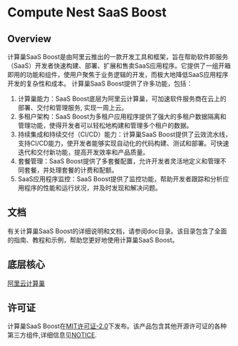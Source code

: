# Compute Nest SaaS Boost
## Overview
计算巢SaaS Boost是由阿里云推出的一款开发工具和框架，旨在帮助软件即服务（SaaS）开发者快速构建、部署、扩展和售卖SaaS应用程序。它提供了一组开箱即用的功能和组件，使用户聚焦于业务逻辑的开发，而极大地降低SaaS应用程序开发的复杂性和成本。
计算巢SaaS Boost提供了许多功能，包括：
1. 计算巢能力：SaaS Boost底层为阿里云计算巢，可加速软件服务商在云上的部署、交付和管理服务, 实现一周上云。
2. 多租户架构：SaaS Boost为多租户应用程序提供了强大的多租户数据隔离和管理功能，使得开发者可以轻松地构建和管理多个租户的数据。
3. 持续集成和持续交付（CI/CD）能力：计算巢SaaS Boost提供了云效流水线，支持CI/CD能力，使开发者能够实现自动化的代码构建、测试和部署。可快速迭代和交付新功能，提高开发效率和产品质量。
4. 套餐管理：SaaS Boost提供了多套餐配置，允许开发者灵活地定义和管理不同套餐，并处理套餐的计费和配额。
5. SaaS应用程序监控：SaaS Boost提供了监控功能，帮助开发者跟踪和分析应用程序的性能和运行状况，并及时发现和解决问题。

## 文档
有关计算巢SaaS Boost的详细说明和文档，请参阅doc目录。该目录包含了全面的指南、教程和示例，帮助您更好地使用计算巢SaaS Boost。

## 底层核心
[阿里云计算巢](https://help.aliyun.com/zh/compute-nest/product-overview/what-is-compute-nest?spm=a2c4g.11186623.0.0.765c28a77akQ7k)
## 许可证
计算巢SaaS Boost在[MIT许可证-2.0](http://www.apache.org/licenses/)下发布。该产品包含其他开源许可证的各种第三方组件,详细信息见[NOTICE](./NOTICE).
